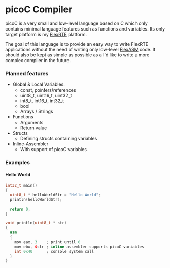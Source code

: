 # picoC Compiler

picoC is a very small and low-level language based on C which only contains minimal language features such as functions and variables. Its only target platform is my [FlexRTE](https://github.com/pointermess/FlexRTE-X) platform.

The goal of this language is to provide an easy way to write FlexRTE applications without the need of writing only low-level [FlexASM](https://github.com/pointermess/FlexASM-Compiler) code. It should also be kept as simple as possible as a I'd like to write a more complex compiler in the future.

### Planned features
- Global & Local Variables:
    - const, pointers/references
    - uint8_t, uint16_t, uint32_t
    - int8_t, int16_t, int32_t
    - bool
    - Arrays / Strings
- Functions
    - Arguments
    - Return value
- Structs
    - Defining structs containing variables
- Inline-Assembler
    - With support of picoC variables

### Examples
#### Hello World
```cpp
int32_t main()
{
  uint8_t * helloWorldStr = "Hello World";
  println(helloWorldStr);
  
  return 0;
}

void println(uint8_t * str)
{
  asm
  {
    mov eax, 3    ; print until 0
    mov ebx, $str ; inline-assembler supports picoC variables
    int 0x40      ; console system call
  }
}
```
